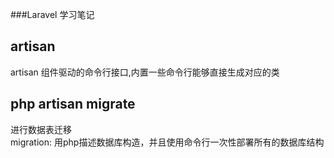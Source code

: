 ###Laravel 学习笔记
## artisan
artisan 组件驱动的命令行接口,内置一些命令行能够直接生成对应的类

## php artisan migrate
进行数据表迁移    
migration: 用php描述数据库构造，并且使用命令行一次性部署所有的数据库结构